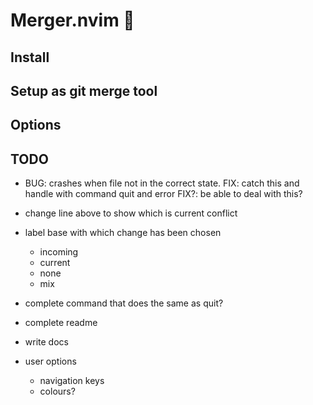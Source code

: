 # Merger.nvim 🧩

## Install

## Setup as git merge tool

## Options

## TODO
- BUG: crashes when file not in the correct state.
    FIX: catch this and handle with command quit and error
    FIX?: be able to deal with this?

- change line above to show which is current conflict
- label base with which change has been chosen
    - incoming
    - current
    - none
    - mix
- complete command that does the same as quit?
- complete readme
- write docs
- user options
    - navigation keys
    - colours?

